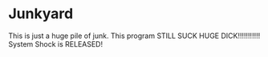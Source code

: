 # Junkyard
This is just a huge pile of junk.
This program STILL SUCK HUGE DICK!!!!!!!!!!!
System Shock is RELEASED!
